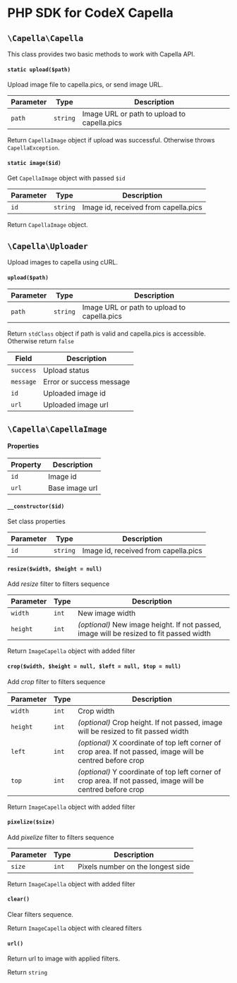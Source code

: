 # PHP SDK for CodeX Capella 

## `\Capella\Capella`

This class provides two basic methods to work with Capella API.
 
 #### `static upload($path)`
 
 Upload image file to capella.pics, or send image URL.
 
| Parameter | Type | Description |
| --------- | ---- | ----------- |
| `path`    | `string` | Image URL or path to upload to capella.pics |


Return `CapellaImage` object if upload was successful.
Otherwise throws `CapellaException`.  

#### `static image($id)`

Get `CapellaImage` object with passed `$id`

| Parameter | Type     | Description |
| --------- | -------- | ----------- |
| `id`      | `string` | Image id, received from capella.pics |

Return `CapellaImage` object.

## `\Capella\Uploader`

Upload images to capella using cURL.

#### `upload($path)`
| Parameter | Type     | Description |
| --------- | -------- | ----------- |
| `path`    | `string` | Image URL or path to upload to capella.pics |


Return `stdClass` object if path is valid and capella.pics is accessible. Otherwise return `false`

| Field     | Description |
| --------- | ----------- |
| `success` | Upload status |
| `message` | Error or success message |
| `id`      | Uploaded image id |
| `url`     | Uploaded image url |


## `\Capella\CapellaImage`

#### Properties

| Property | Description |
| -------- | ----------- |
| `id`     | Image id    |
| `url`    | Base image url |


#### `__constructor($id)`

Set class properties

| Parameter | Type     | Description |
| --------- | -------- | ----------- |
| `id`      | `string` | Image id, received from capella.pics |

#### `resize($width, $height = null)`

Add _resize_ filter to filters sequence

| Parameter | Type     | Description      |
| --------- | -------- | ---------------- |
| `width`   | `int`    | New image width  |
| `height`  | `int`    | _(optional)_ New image height. If not passed, image will be resized to fit passed width |

Return `ImageCapella` object with added filter

#### `crop($width, $height = null, $left = null, $top = null)`

Add _crop_ filter to filters sequence

| Parameter | Type     | Description      |
| --------- | -------- | ---------------- |
| `width`   | `int`    | Crop width       |
| `height`  | `int`    | _(optional)_ Crop height. If not passed, image will be resized to fit passed width |
| `left`    | `int`    | _(optional)_ X coordinate of top left corner of crop area. If not passed, image will be centred before crop |
| `top`     | `int`    | _(optional)_ Y coordinate of top left corner of crop area. If not passed, image will be centred before crop |

Return `ImageCapella` object with added filter

#### `pixelize($size)`

Add _pixelize_ filter to filters sequence

| Parameter | Type     | Description |
| --------- | -------- | ----------- |
| `size`    | `int`    | Pixels number on the longest side|

Return `ImageCapella` object with added filter

#### `clear()`

Clear filters sequence.

Return `ImageCapella` object with cleared filters

#### `url()`

Return url to image with applied filters.

Return `string`

